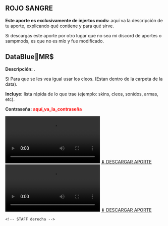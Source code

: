   <h2>ROJO SANGRE</h2>
  <p><b>Este aporte es exclusivamente de injertos mods:</b> aquí va la descripción de tu aporte, explicando qué contiene y para qué sirve.</p>
  <p>Si descargas este aporte por otro lugar que no sea mi discord de aportes o sampmods, es que no es mío y fue modificado.</p>
  <h2>DataBlue🔵MR$</h2>
  <p><b>Descripción:</b> .</p>
  <p>Si Para que se les vea igual usar los cleos. (Estan dentro de la carpeta de la data).</p>
  <p><b>Incluye:</b> lista rápida de lo que trae (ejemplo: skins, cleos, sonidos, armas, etc).</p>
  <p><b>Contraseña:</b> <span style="color: red; font-weight: bold;">aquí_va_la_contraseña</span></p>
  <video controls><source src="URL_DEL_VIDEO.mp4" type="video/mp4"></video>
  <a href="URL_DE_DESCARGA" target="_blank" class="download-btn">⬇ DESCARGAR APORTE</a>
  <video controls><source src="https://files.catbox.moe/4x7q1m.mp4" type="video/mp4"></video>
  <a href="https://www.mediafire.com/file/12efvtjw3392v58/DataBlue%F0%9F%94%B5MR%24.zip/file" target="_blank" class="download-btn">⬇ DESCARGAR APORTE</a>
</div>

    <!-- STAFF derecha -->
